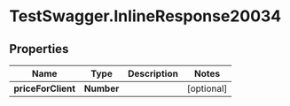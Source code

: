 # TestSwagger.InlineResponse20034

## Properties

Name | Type | Description | Notes
------------ | ------------- | ------------- | -------------
**priceForClient** | **Number** |  | [optional] 



